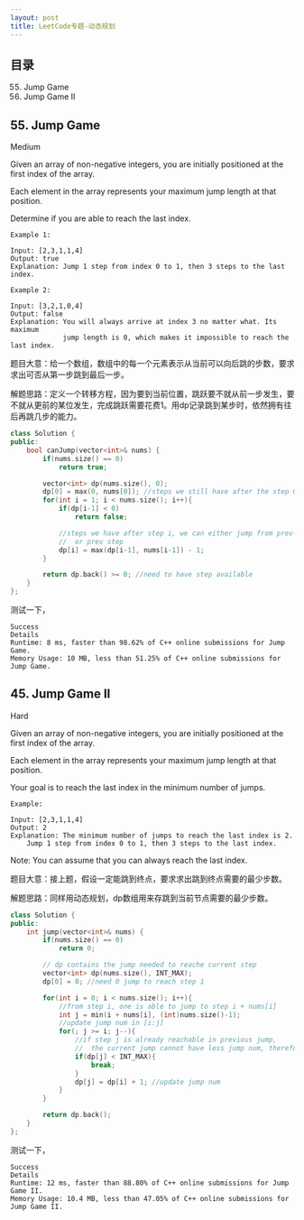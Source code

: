 ```yaml
---
layout: post
title: LeetCode专题-动态规划
---
```


## 目录

55. Jump Game
45. Jump Game II

## 55. Jump Game

Medium

Given an array of non-negative integers, you are initially positioned at the first index of the array.

Each element in the array represents your maximum jump length at that position.

Determine if you are able to reach the last index.

```
Example 1:

Input: [2,3,1,1,4]
Output: true
Explanation: Jump 1 step from index 0 to 1, then 3 steps to the last index.

Example 2:

Input: [3,2,1,0,4]
Output: false
Explanation: You will always arrive at index 3 no matter what. Its maximum
             jump length is 0, which makes it impossible to reach the last index.
```

题目大意：给一个数组，数组中的每一个元素表示从当前可以向后跳的步数，要求求出可否从第一步跳到最后一步。

解题思路：定义一个转移方程，因为要到当前位置，跳跃要不就从前一步发生，要不就从更前的某位发生，完成跳跃需要花费1。用dp记录跳到某步时，依然拥有往后再跳几步的能力。

```c++
class Solution {
public:
    bool canJump(vector<int>& nums) {
        if(nums.size() == 0)
            return true;

        vector<int> dp(nums.size(), 0);
        dp[0] = max(0, nums[0]); //steps we still have after the step 0
        for(int i = 1; i < nums.size(); i++){
            if(dp[i-1] < 0)
                return false;

            //steps we have after step i, we can either jump from prev-prev step
            //  or prev step
            dp[i] = max(dp[i-1], nums[i-1]) - 1;
        }

        return dp.back() >= 0; //need to have step available       
    }
};
```
测试一下，
```
Success
Details
Runtime: 8 ms, faster than 98.62% of C++ online submissions for Jump Game.
Memory Usage: 10 MB, less than 51.25% of C++ online submissions for Jump Game.
```

## 45. Jump Game II

Hard

Given an array of non-negative integers, you are initially positioned at the first index of the array.

Each element in the array represents your maximum jump length at that position.

Your goal is to reach the last index in the minimum number of jumps.

```
Example:

Input: [2,3,1,1,4]
Output: 2
Explanation: The minimum number of jumps to reach the last index is 2.
    Jump 1 step from index 0 to 1, then 3 steps to the last index.
```

Note:
You can assume that you can always reach the last index.

题目大意：接上题，假设一定能跳到终点，要求求出跳到终点需要的最少步数。

解题思路：同样用动态规划，dp数组用来存跳到当前节点需要的最少步数。

```c++
class Solution {
public:
    int jump(vector<int>& nums) {
        if(nums.size() == 0)
            return 0;

        // dp contains the jump needed to reache current step
        vector<int> dp(nums.size(), INT_MAX);
        dp[0] = 0; //need 0 jump to reach step 1

        for(int i = 0; i < nums.size(); i++){
            //from step i, one is able to jump to step i + nums[i]
            int j = min(i + nums[i], (int)nums.size()-1);
            //update jump num in [i:j]
            for(; j >= i; j--){
                //if step j is already reachable in previous jump,
                //  the current jump cannot have less jump num, therefore break out
                if(dp[j] < INT_MAX){
                    break;
                }
                dp[j] = dp[i] + 1; //update jump num
            }
        }

        return dp.back();        
    }
};
```
测试一下，
```
Success
Details
Runtime: 12 ms, faster than 88.80% of C++ online submissions for Jump Game II.
Memory Usage: 10.4 MB, less than 47.05% of C++ online submissions for Jump Game II.
```